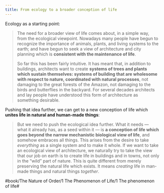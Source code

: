 ```yaml
---
title: From ecology to a broader conception of life
---
```


Ecology as a starting point:

> The need for a broader view of life comes about, in a simple way, from the ecological viewpoint. Nowadays many people have begun to recognize the importance of animals, plants, and living systems to the earth; and have begun to seek a view of architecture and city planning which is **consistent with the maintenance of life**. 
> 
> So far this has been fairly intuitive. It has meant that, in addition to buildings, architects want to create **systems of trees and plants which sustain themselves: systems of building that are wholesome with respect to nature, coordinated with natural processes**, not damaging to the great forests of the Amazon, not damaging to the birds and butterflies in the backyard. For several decades architects and lay people have understood this form of architecture as something desirable.

Pushing that idea further, we can get to a new conception of life which **unites life in natural and human-made things**:

> But we need to push the ecological idea further. What it needs — what it already has, as a seed within it — is **a conception of life which goes beyond the narrow mechanistic biological view of life**, and somehow embraces all things.
> This arises from the desire to take *everything* as a single system and to make it whole. If we want to take an ecological view of architecture, we naturally try to take the view that our job on earth is to create life in buildings and in towns, not only in the “wild” part of nature. This is quite different from merely preserving the natural life which exists. It means *creating* life in man-made things and natural things *together*.


#book/The Nature of Order/1 The Phenomenon of Life/1 The phenomenon of life#